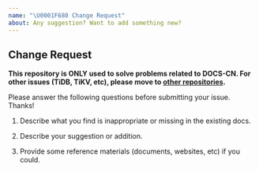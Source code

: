 ```yaml
---
name: "\U0001F680 Change Request"
about: Any suggestion? Want to add something new?
---
```


## Change Request

**This repository is ONLY used to solve problems related to DOCS-CN.
For other issues (TiDB, TiKV, etc), please move to [other repositories](https://github.com/pingcap/).**
<!-- 本仓库仅用于解决与中文文档相关的问题，
其他方面问题（如 TiDB、TiKV 等），请移步其他[相关仓库](https://github.com/pingcap/)。 -->

Please answer the following questions before submitting your issue. Thanks!
<!-- 非常感谢你提出相关问题，在提交你的 issue 之前，请回答下面几个问题：-->

1. Describe what you find is inappropriate or missing in the existing docs.
<!-- 1. 描述在现有文档中，你发现不恰当或缺失的内容。-->


2. Describe your suggestion or addition.
<!-- 2. 描述你想要扩充的方面或你的建议。-->


3. Provide some reference materials (documents, websites, etc) if you could.
<!-- 3. 如果方便的话，请提供一些参考资料（比如你发现的文档、网站等）。-->


